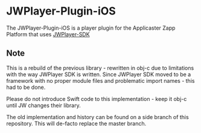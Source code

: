 # JWPlayer-Plugin-iOS

The JWPlayer-Plugin-iOS is a player plugin for the Applicaster Zapp Platform that uses [JWPlayer-SDK](https://www.jwplayer.com/)

## Note
This is a rebuild of the previous library - rewritten in obj-c due to limitations with the way JWPlayer SDK is written.
Since JWPlayer SDK moved to be a framework with no proper module files and problematic import names - this had to be done.

Please do not introduce Swift code to this implementation - keep it obj-c until JW changes their library.

The old implementation and history can be found on a side branch of this repository.
This will de-facto replace the master branch.